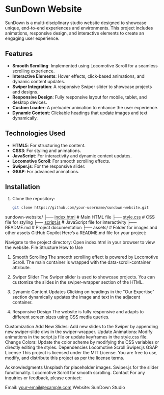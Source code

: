 # SunDown Website

SunDown is a multi-disciplinary studio website designed to showcase unique, end-to-end experiences and environments. This project includes animations, responsive design, and interactive elements to create an engaging user experience.

## Features

- **Smooth Scrolling**: Implemented using Locomotive Scroll for a seamless scrolling experience.
- **Interactive Elements**: Hover effects, click-based animations, and dynamic content updates.
- **Swiper Integration**: A responsive Swiper slider to showcase projects and designs.
- **Responsive Design**: Fully responsive layout for mobile, tablet, and desktop devices.
- **Custom Loader**: A preloader animation to enhance the user experience.
- **Dynamic Content**: Clickable headings that update images and text dynamically.

## Technologies Used

- **HTML5**: For structuring the content.
- **CSS3**: For styling and animations.
- **JavaScript**: For interactivity and dynamic content updates.
- **Locomotive Scroll**: For smooth scrolling effects.
- **Swiper.js**: For the responsive slider.
- **GSAP**: For advanced animations.

## Installation

1. Clone the repository:
   ```bash
   git clone https://github.com/your-username/sundown-website.git
sundown-website/
├── [index.html](http://_vscodecontentref_/0)         # Main HTML file
├── [style.css](http://_vscodecontentref_/1)          # CSS file for styling
├── [script.js](http://_vscodecontentref_/2)          # JavaScript file for interactivity
├── README.md          # Project documentation
├── assets/            # Folder for images and other assets
GitHub Copilot
Here’s a README.md file for your project:

Navigate to the project directory:
Open index.html in your browser to view the website.
File Structure
How to Use
1. Smooth Scrolling
The smooth scrolling effect is powered by Locomotive Scroll. The main container is wrapped with the data-scroll-container attribute.

2. Swiper Slider
The Swiper slider is used to showcase projects. You can customize the slides in the swiper-wrapper section of the HTML.

3. Dynamic Content Updates
Clicking on headings in the "Our Expertise" section dynamically updates the image and text in the adjacent container.

4. Responsive Design
The website is fully responsive and adapts to different screen sizes using CSS media queries.

Customization
Add New Slides: Add new slides to the Swiper by appending new swiper-slide divs in the swiper-wrapper.
Update Animations: Modify animations in the script.js file or update keyframes in the style.css file.
Change Colors: Update the color scheme by modifying the CSS variables or directly editing the styles.
Dependencies
Locomotive Scroll
Swiper.js
GSAP
License
This project is licensed under the MIT License. You are free to use, modify, and distribute this project as per the license terms.

Acknowledgments
Unsplash for placeholder images.
Swiper.js for the slider functionality.
Locomotive Scroll for smooth scrolling.
Contact
For any inquiries or feedback, please contact:

Email: your-email@example.com
Website: SunDown Studio